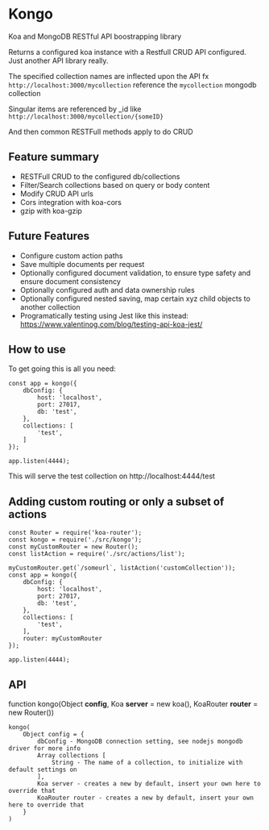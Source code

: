 # Kongo
Koa and MongoDB RESTful API boostrapping library

Returns a configured koa instance with a Restfull CRUD API configured.
Just another API library really.

The specified collection names are inflected upon the API fx `http://localhost:3000/mycollection`
reference the `mycollection` mongodb collection

Singular items are referenced by _id like `http://localhost:3000/mycollection/{someID}`

And then common RESTFull methods apply to do CRUD

## Feature summary
- RESTFull CRUD to the configured db/collections
- Filter/Search collections based on query or body content
- Modify CRUD API urls
- Cors integration with koa-cors
- gzip with koa-gzip

## Future Features
- Configure custom action paths
- Save multiple documents per request
- Optionally configured document validation, to ensure type safety and ensure document consistency
- Optionally configured auth and data ownership rules
- Optionally configured nested saving, map certain xyz child objects to another collection
- Programatically testing using Jest like this instead: https://www.valentinog.com/blog/testing-api-koa-jest/

## How to use
To get going this is all you need:
```
const app = kongo({
    dbConfig: {
        host: 'localhost',
        port: 27017,
        db: 'test',
    },
    collections: [
        'test',
    ]
});

app.listen(4444);
```

This will serve the test collection on http://localhost:4444/test

## Adding custom routing or only a subset of actions
```
const Router = require('koa-router');
const kongo = require('./src/kongo');
const myCustomRouter = new Router();
const listAction = require('./src/actions/list');

myCustomRouter.get(`/someurl`, listAction('customCollection'));
const app = kongo({
    dbConfig: {
        host: 'localhost',
        port: 27017,
        db: 'test',
    },
    collections: [
        'test',
    ],
    router: myCustomRouter
});

app.listen(4444);
```

## API
function kongo(Object **config**, Koa **server** = new koa(), KoaRouter **router** = new Router())
```
kongo(
    Object config = {
        dbConfig - MongoDB connection setting, see nodejs mongodb driver for more info
        Array collections [
            String - The name of a collection, to initialize with default settings on
        ],
        Koa server - creates a new by default, insert your own here to override that
        KoaRouter router - creates a new by default, insert your own here to override that
    }
)
```

